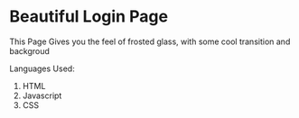 # Beautiful Login Page

This Page Gives you the feel of frosted glass, with some cool transition and backgroud

Languages Used:
  1. HTML
  2. Javascript
  3. CSS

